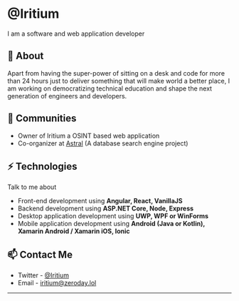 # @Iritium
I am a software and web application developer

## 🧐 About
Apart from having the super-power of sitting on a desk and code for more than 24 hours just to deliver something that will make world a better place, I am working on democratizing technical education and shape the next generation of engineers and developers.

## 👯 Communities
- Owner of Iritium a OSINT based web application
- Co-organizer at [Astral](https://discord.gg/database) (A database search engine project)

## ⚡ Technologies
Talk to me about
- Front-end development using **Angular, React, VanillaJS**
- Backend development using **ASP.NET Core, Node, Express**
- Desktop application development using **UWP, WPF or WinForms**
- Mobile application development using **Android (Java or Kotlin), Xamarin Android / Xamarin iOS, Ionic**

## 📫 Contact Me
- Twitter - [@Iritium](https://twitter.com/Iritium)
- Email - [iritium@zeroday.lol](mailto:Iritium@zeroday.lol)
---
